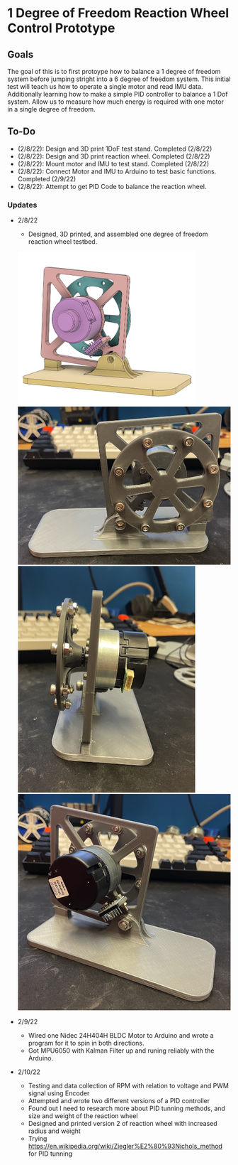 # 1 Degree of Freedom Reaction Wheel Control Prototype

## Goals
The goal of this is to first protoype how to balance a 1 degree of freedom system before jumping stright into a 6 degree of freedom system. This initial test will teach us how to operate a single motor and read IMU data. Additionally learning how to make a simple PID controller to balance a 1 Dof system. Allow us to measure how much energy is required with one motor in a single degree of freedom. 

## To-Do
- (2/8/22): Design and 3D print 1DoF test stand. Completed (2/8/22)
- (2/8/22): Design and 3D print reaction wheel. Completed (2/8/22)
- (2/8/22): Mount motor and IMU to test stand. Completed (2/8/22)
- (2/8/22): Connect Motor and IMU to Arduino to test basic functions. Completed (2/9/22)
- (2/8/22): Attempt to get PID Code to balance the reaction wheel. 


### Updates 

- 2/8/22
    - Designed, 3D printed, and assembled one degree of freedom reaction wheel testbed.
    <p float="left">
        <img src="https://github.com/dylanballback/CubeSat_Attitude_Control/blob/main/Images/CAD_1DOF_testbed_V1.jpeg" width="400" >
        <img src="https://github.com/dylanballback/CubeSat_Attitude_Control/blob/main/Images/front_1DoF_testbed_V1.jpeg" width="500" >
        <img src="https://github.com/dylanballback/CubeSat_Attitude_Control/blob/main/Images/side_1DoF_testbed_V1.jpeg" width="400" >
        <img src="https://github.com/dylanballback/CubeSat_Attitude_Control/blob/main/Images/back_1DoF_testbed_V1.jpeg" width="500" >
    </p>
    

- 2/9/22
    - Wired one Nidec 24H404H BLDC Motor to Arduino and wrote a program for it to spin in both directions.
    - Got MPU6050 with Kalman Filter up and runing reliably with the Arduino.


- 2/10/22
    - Testing and data collection of RPM with relation to voltage and PWM signal using Encoder
    - Attempted and wrote two different versions of a PID controller
    - Found out I need to research more about PID tunning methods, and size and weight of the reaction wheel
    - Designed and printed version 2 of reaction wheel with increased radius and weight
    - Trying https://en.wikipedia.org/wiki/Ziegler%E2%80%93Nichols_method for PID tunning